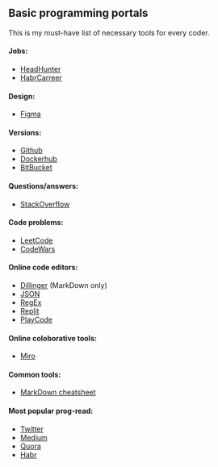 ## Basic programming portals
This is my must-have list of necessary tools for every coder.

#### Jobs:
- [HeadHunter](https://hh.ru)
- [HabrCarreer](https://career.habr.com/)

#### Design:
- [Figma](https://www.figma.com/login)

#### Versions:
- [Github](https://github.com)
- [Dockerhub](https://hub.docker.com/)
- [BitBucket](https://bitbucket.org/)

#### Questions/answers:
- [StackOverflow](https://stackoverflow.com/)

#### Code problems:
- [LeetCode](https://leetcode.com/)
- [CodeWars](https://www.codewars.com/)

#### Online code editors:
- [Dillinger](https://dillinger.io/) (MarkDown only)
- [JSON](https://jsoneditoronline.org/)
- [RegEx](https://regex101.com/)
- [Replit](https://replit.com/languages/nodejs)
- [PlayCode](https://playcode.io/new/)

#### Online coloborative tools:
- [Miro](https://miro.com/)

#### Common tools:
- [MarkDown cheatsheet](https://www.markdownguide.org/cheat-sheet/)

#### Most popular prog-read:
- [Twitter](https://twitter.com/)
- [Medium](https://medium.com/)
- [Quora](https://www.quora.com/)
- [Habr](https://habr.com/)